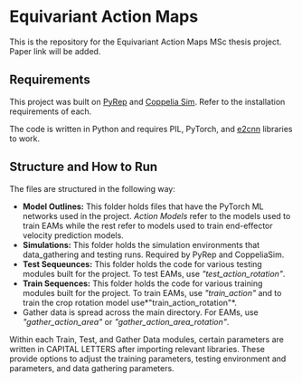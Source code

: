 
# Equivariant Action Maps

This is the repository for the Equivariant Action Maps MSc thesis project. Paper link will be added.

## Requirements
This project was built on [PyRep](https://github.com/stepjam/PyRep) and [Coppelia Sim](https://www.coppeliarobotics.com). 
Refer to the installation requirements of each.

The code is written in Python and requires PIL, PyTorch, and [e2cnn](https://github.com/QUVA-Lab/e2cnn) libraries to work.

## Structure and How to Run
The files are structured in the following way:

* **Model Outlines:** This folder holds files that have the PyTorch ML networks used in the project. *Action Models* refer to the models used to train EAMs while the rest refer to models used to train end-effector velocity prediction models.
* **Simulations:** This folder holds the simulation environments that data_gathering and testing runs. Required by PyRep and CoppeliaSim.
* **Test Sequeunces:** This folder holds the code for various testing modules built for the project. To test EAMs, use *"test_action_rotation"*.
* **Train Sequences:** This folder holds the code for various training modules built for the project. To train EAMs, use *"train_action"* and to train the crop rotation model use*"train_action_rotation"*.
* Gather data is spread across the main directory. For EAMs, use *"gather_action_area"* or *"gather_action_area_rotation"*.

Within each Train, Test, and Gather Data modules, certain parameters are written in CAPITAL LETTERS after importing relevant libraries.
These provide options to adjust the training parameters, testing environment and parameters, and data gathering parameters.

